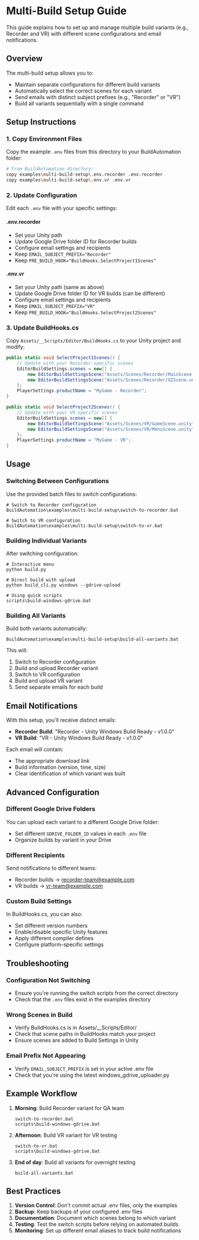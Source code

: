 # Multi-Build Setup Guide

This guide explains how to set up and manage multiple build variants (e.g., Recorder and VR) with different scene configurations and email notifications.

## Overview

The multi-build setup allows you to:
- Maintain separate configurations for different build variants
- Automatically select the correct scenes for each variant
- Send emails with distinct subject prefixes (e.g., "Recorder" or "VR")
- Build all variants sequentially with a single command

## Setup Instructions

### 1. Copy Environment Files

Copy the example `.env` files from this directory to your BuildAutomation folder:

```bash
# From BuildAutomation directory:
copy examples\multi-build-setup\.env.recorder .env.recorder
copy examples\multi-build-setup\.env.vr .env.vr
```

### 2. Update Configuration

Edit each `.env` file with your specific settings:

#### .env.recorder
- Set your Unity path
- Update Google Drive folder ID for Recorder builds
- Configure email settings and recipients
- Keep `EMAIL_SUBJECT_PREFIX="Recorder"`
- Keep `PRE_BUILD_HOOK="BuildHooks.SelectProject1Scenes"`

#### .env.vr
- Set your Unity path (same as above)
- Update Google Drive folder ID for VR builds (can be different)
- Configure email settings and recipients
- Keep `EMAIL_SUBJECT_PREFIX="VR"`
- Keep `PRE_BUILD_HOOK="BuildHooks.SelectProject2Scenes"`

### 3. Update BuildHooks.cs

Copy `Assets/__Scripts/Editor/BuildHooks.cs` to your Unity project and modify:

```csharp
public static void SelectProject1Scenes() {
    // Update with your Recorder-specific scenes
    EditorBuildSettings.scenes = new[] {
        new EditorBuildSettingsScene("Assets/Scenes/Recorder/MainScene.unity", true),
        new EditorBuildSettingsScene("Assets/Scenes/Recorder/UIScene.unity", true)
    };
    PlayerSettings.productName = "MyGame - Recorder";
}

public static void SelectProject2Scenes() {
    // Update with your VR-specific scenes
    EditorBuildSettings.scenes = new[] {
        new EditorBuildSettingsScene("Assets/Scenes/VR/GameScene.unity", true),
        new EditorBuildSettingsScene("Assets/Scenes/VR/MenuScene.unity", true)
    };
    PlayerSettings.productName = "MyGame - VR";
}
```

## Usage

### Switching Between Configurations

Use the provided batch files to switch configurations:

```batch
# Switch to Recorder configuration
BuildAutomation\examples\multi-build-setup\switch-to-recorder.bat

# Switch to VR configuration
BuildAutomation\examples\multi-build-setup\switch-to-vr.bat
```

### Building Individual Variants

After switching configuration:

```batch
# Interactive menu
python build.py

# Direct build with upload
python build_cli.py windows --gdrive-upload

# Using quick scripts
scripts\build-windows-gdrive.bat
```

### Building All Variants

Build both variants automatically:

```batch
BuildAutomation\examples\multi-build-setup\build-all-variants.bat
```

This will:
1. Switch to Recorder configuration
2. Build and upload Recorder variant
3. Switch to VR configuration
4. Build and upload VR variant
5. Send separate emails for each build

## Email Notifications

With this setup, you'll receive distinct emails:

- **Recorder Build**: "Recorder - Unity Windows Build Ready - v1.0.0"
- **VR Build**: "VR - Unity Windows Build Ready - v1.0.0"

Each email will contain:
- The appropriate download link
- Build information (version, time, size)
- Clear identification of which variant was built

## Advanced Configuration

### Different Google Drive Folders

You can upload each variant to a different Google Drive folder:
- Set different `GDRIVE_FOLDER_ID` values in each `.env` file
- Organize builds by variant in your Drive

### Different Recipients

Send notifications to different teams:
- Recorder builds → recorder-team@example.com
- VR builds → vr-team@example.com

### Custom Build Settings

In BuildHooks.cs, you can also:
- Set different version numbers
- Enable/disable specific Unity features
- Apply different compiler defines
- Configure platform-specific settings

## Troubleshooting

### Configuration Not Switching
- Ensure you're running the switch scripts from the correct directory
- Check that the `.env` files exist in the examples directory

### Wrong Scenes in Build
- Verify BuildHooks.cs is in Assets/__Scripts/Editor/
- Check that scene paths in BuildHooks match your project
- Ensure scenes are added to Build Settings in Unity

### Email Prefix Not Appearing
- Verify `EMAIL_SUBJECT_PREFIX` is set in your active .env file
- Check that you're using the latest windows_gdrive_uploader.py

## Example Workflow

1. **Morning**: Build Recorder variant for QA team
   ```batch
   switch-to-recorder.bat
   scripts\build-windows-gdrive.bat
   ```

2. **Afternoon**: Build VR variant for VR testing
   ```batch
   switch-to-vr.bat
   scripts\build-windows-gdrive.bat
   ```

3. **End of day**: Build all variants for overnight testing
   ```batch
   build-all-variants.bat
   ```

## Best Practices

1. **Version Control**: Don't commit actual .env files, only the examples
2. **Backup**: Keep backups of your configured .env files
3. **Documentation**: Document which scenes belong to which variant
4. **Testing**: Test the switch scripts before relying on automated builds
5. **Monitoring**: Set up different email aliases to track build notifications